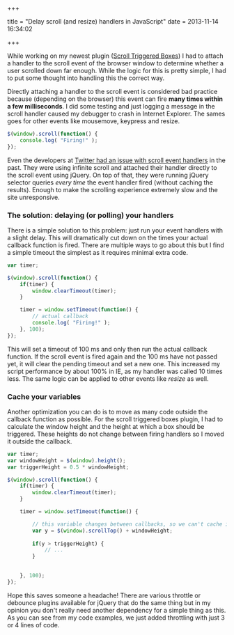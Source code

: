 +++

title = "Delay scroll (and resize) handlers in JavaScript"
date = 2013-11-14 16:34:02

+++

While working on my newest plugin (<a href="http://dannyvankooten.com/wordpress-plugins/scroll-triggered-boxes/">Scroll Triggered Boxes</a>) I had to attach a handler to the scroll event of the browser window to determine whether a user scrolled down far enough. While the logic for this is pretty simple, I had to put some thought into handling this the correct way.

Directly attaching a handler to the scroll event is considered bad practice because (depending on the browser) this event can fire <strong>many times within a few milliseconds</strong>. I did some testing and just logging a message in the scroll handler caused my debugger to crash in Internet Explorer. The sames goes for other events like mousemove, keypress and resize.

```javascript
$(window).scroll(function() {
	console.log( "Firing!" );
});
```

Even the developers at <a href="http://ejohn.org/blog/learning-from-twitter/">Twitter had an issue with scroll event handlers</a> in the past. They were using infinite scroll and attached their handler directly to the scroll event using jQuery. On top of that, they were running jQuery selector queries <em>every time</em> the event handler fired (without caching the results). Enough to make the scrolling experience extremely slow and the site  unresponsive.

<h3>The solution: delaying (or polling) your handlers</h3>
There is a simple solution to this problem: just run your event handlers with a slight delay. This will dramatically cut down on the times your actual callback function is fired. There are multiple ways to go about this but I find a simple timeout the simplest as it requires minimal extra code.

```javascript
var timer;

$(window).scroll(function() {
	if(timer) {
		window.clearTimeout(timer);
	}

	timer = window.setTimeout(function() {
		// actual callback
		console.log( "Firing!" );
	}, 100);
});
```

This will set a timeout of 100 ms and only then run the actual callback function. If the scroll event is fired again and the 100 ms have not passed yet, it will clear the pending timeout and set a new one. This increased my script performance by about 100% in IE, as my handler was called 10 times less. The same logic can be applied to other events like <em>resize</em> as well.

<h3>Cache your variables</h3>
Another optimization you can do is to move as many code outside the callback function as possible. For the scroll triggered boxes plugin, I had to calculate the window height and the height at which a box should be triggered. These heights do not change between firing handlers so I moved it outside the callback.

```javascript
var timer;
var windowHeight = $(window).height();
var triggerHeight = 0.5 * windowHeight;

$(window).scroll(function() {
	if(timer) {
		window.clearTimeout(timer);
	}

	timer = window.setTimeout(function() {

		// this variable changes between callbacks, so we can't cache it
		var y = $(window).scrollTop() + windowHeight;
 
	    if(y > triggerHeight) {
	        // ...
	    }

		
	}, 100);
});
```

Hope this saves someone a headache! There are various throttle or debounce plugins available for jQuery that do the same thing but in my opinion you don't really need another dependency for a simple thing as this. As you can see from my code examples, we just added throttling with just 3 or 4 lines of code.
